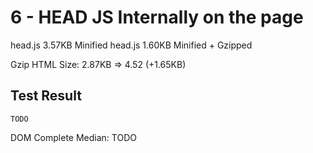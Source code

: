 # 6 - HEAD JS Internally on the page

head.js 3.57KB Minified
head.js 1.60KB Minified + Gzipped

Gzip HTML Size:
2.87KB => 4.52 (+1.65KB)

## Test Result

```
TODO
```

DOM Complete Median:  TODO
